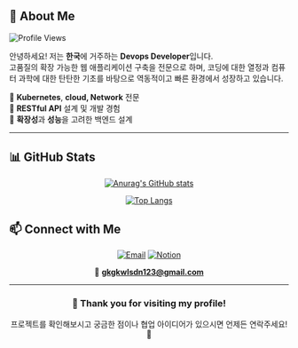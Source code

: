 
## 🚀 About Me

![Profile Views](https://komarev.com/ghpvc/?username=wootori&color=blueviolet&style=flat-square&label=Profile+Views)

안녕하세요! 저는 **한국**에 거주하는 **Devops Developer**입니다.  
고품질의 확장 가능한 웹 애플리케이션 구축을 전문으로 하며, 코딩에 대한 열정과 컴퓨터 과학에 대한 탄탄한 기초를 바탕으로 역동적이고 빠른 환경에서 성장하고 있습니다.

🔹 **Kubernetes**, **cloud, Network** 전문  
🔹 **RESTful API** 설계 및 개발 경험  
🔹 **확장성**과 **성능**을 고려한 백엔드 설계  


---

## 📊 GitHub Stats

<div align="center">

[![Anurag's GitHub stats](https://github-readme-stats.vercel.app/api?username=wootori&show_icons=true&theme=radical)](https://github.com/wootori/github-readme-stats)

[![Top Langs](https://github-readme-stats.vercel.app/api/top-langs/?username=wootori&layout=compact&theme=radical)](https://github.com/wootori/github-readme-stats)

</div>

<!--
---

## 💻 Tech Stack

### 🔧 Languages
<div align="center">

![C](https://img.shields.io/badge/C-00599C?style=for-the-badge&logo=c&logoColor=white)
![Java](https://img.shields.io/badge/Java-ED8B00?style=for-the-badge&logo=openjdk&logoColor=white)
![PHP](https://img.shields.io/badge/PHP-777BB4?style=for-the-badge&logo=php&logoColor=white)
![JavaScript](https://img.shields.io/badge/JavaScript-F7DF1E?style=for-the-badge&logo=javascript&logoColor=black)
![Python](https://img.shields.io/badge/Python-3776AB?style=for-the-badge&logo=python&logoColor=white)
![HTML5](https://img.shields.io/badge/HTML5-E34F26?style=for-the-badge&logo=html5&logoColor=white)
![CSS3](https://img.shields.io/badge/CSS3-1572B6?style=for-the-badge&logo=css3&logoColor=white)

</div>

### ⚙️ Backend & Database
<div align="center">

![Spring Boot](https://img.shields.io/badge/Spring_Boot-6DB33F?style=for-the-badge&logo=spring-boot&logoColor=white)
![Spring Security](https://img.shields.io/badge/Spring_Security-6DB33F?style=for-the-badge&logo=spring-security&logoColor=white)
![JPA](https://img.shields.io/badge/JPA-6DB33F?style=for-the-badge&logo=hibernate&logoColor=white)
![JWT](https://img.shields.io/badge/JWT-000000?style=for-the-badge&logo=json-web-tokens&logoColor=white)
![MariaDB](https://img.shields.io/badge/MariaDB-003545?style=for-the-badge&logo=mariadb&logoColor=white)
![MySQL](https://img.shields.io/badge/MySQL-4479A1?style=for-the-badge&logo=mysql&logoColor=white)
![Node.js](https://img.shields.io/badge/Node.js-43853D?style=for-the-badge&logo=node.js&logoColor=white)

</div>

### 🎨 Frontend & Mobile
<div align="center">

![React](https://img.shields.io/badge/React-20232A?style=for-the-badge&logo=react&logoColor=61DAFB)
![Bootstrap](https://img.shields.io/badge/Bootstrap-563D7C?style=for-the-badge&logo=bootstrap&logoColor=white)
![Thymeleaf](https://img.shields.io/badge/Thymeleaf-005F0F?style=for-the-badge&logo=thymeleaf&logoColor=white)
![Android](https://img.shields.io/badge/Android-3DDC84?style=for-the-badge&logo=android&logoColor=white)

</div>

### 🛠️ Tools & DevOps
<div align="center">

![Git](https://img.shields.io/badge/Git-F05032?style=for-the-badge&logo=git&logoColor=white)
![Docker](https://img.shields.io/badge/Docker-2496ED?style=for-the-badge&logo=docker&logoColor=white)
![AWS](https://img.shields.io/badge/AWS-232F3E?style=for-the-badge&logo=amazon-aws&logoColor=white)
![IntelliJ IDEA](https://img.shields.io/badge/IntelliJ_IDEA-000000?style=for-the-badge&logo=intellij-idea&logoColor=white)
![Android Studio](https://img.shields.io/badge/Android_Studio-3DDC84?style=for-the-badge&logo=android-studio&logoColor=white)
![VS Code](https://img.shields.io/badge/VS_Code-007ACC?style=for-the-badge&logo=visual-studio-code&logoColor=white)

</div>

### 🔍 Security & Reverse Engineering
<div align="center">

![Frida](https://img.shields.io/badge/Frida-E95420?style=for-the-badge&logo=frida&logoColor=white)
![Wireshark](https://img.shields.io/badge/Wireshark-1679A7?style=for-the-badge&logo=wireshark&logoColor=white)

</div>

**Reverse Engineering Tools:** Frida, Ghidra, Jadx-gui, APKTool  
**Networking Tools:** Wireshark, TCPDump  
**Mobile Debugging:** ADB Shell

---

## 📚 Learning Resources

### 🐳 Docker
[![Docker Guide](https://img.shields.io/badge/Docker_Guide-2496ED?style=for-the-badge&logo=docker&logoColor=white)](https://scandalous-price-b4f.notion.site/0781150a475644bfbad60270500d8915)

### ⚡ Artillery (Load Testing)
[![Artillery Guide](https://img.shields.io/badge/Artillery_Guide-FF6B6B?style=for-the-badge&logo=artillery&logoColor=white)](https://scandalous-price-b4f.notion.site/b781ddbcefe244349a43f3a983708267)

---
-->
## 📫 Connect with Me

<div align="center">

[![Email](https://img.shields.io/badge/Email-D14836?style=for-the-badge&logo=gmail&logoColor=white)](mailto:gkgkwlsdn123@gmail.com)
[![Notion](https://img.shields.io/badge/Notion-000000?style=for-the-badge&logo=notion&logoColor=white)](https://www.notion.so/Spring-2901e549078540bdb86a4ed603701c97)

📧 **gkgkwlsdn123@gmail.com**

</div>

---

<div align="center">

### 🌟 Thank you for visiting my profile! 

프로젝트를 확인해보시고 궁금한 점이나 협업 아이디어가 있으시면 언제든 연락주세요! 🚀

</div>

